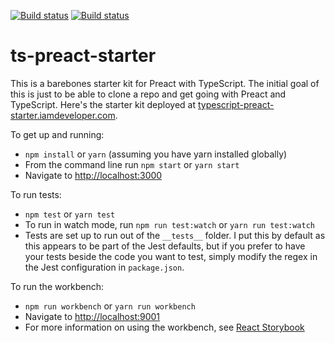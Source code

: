 [![Build status](https://ci.appveyor.com/api/projects/status/bxe1t656us4dp5dd?svg=true)](https://ci.appveyor.com/project/nickytonline/ts-preact-starter)
[![Build status](https://img.shields.io/travis/nickytonline/ts-preact-starter.svg)](https://travis-ci.org/nickytonline/ts-preact-starter)


ts-preact-starter
================

This is a barebones starter kit for Preact with TypeScript. The initial goal of this is just to be able to clone a repo and get going with Preact and TypeScript.
Here's the starter kit deployed at [typescript-preact-starter.iamdeveloper.com](https://typescript-preact-starter.iamdeveloper.com).

To get up and running:
* `npm install` or `yarn` (assuming you have yarn installed globally)
* From the command line run `npm start` or `yarn start`
* Navigate to [http://localhost:3000](http://localhost:3000)

To run tests:
* `npm test` or `yarn test`
* To run in watch mode, run `npm run test:watch` or `yarn run test:watch`
* Tests are set up to run out of the `__tests__` folder. I put this by default as this appears to be part of the Jest defaults, but if you prefer to have your tests beside the code you want to test, simply modify the regex in the Jest configuration in `package.json`.

To run the workbench:

* `npm run workbench` or `yarn run workbench`
* Navigate to [http://localhost:9001](http://localhost:9001)
* For more information on using the workbench, see [React Storybook](https://github.com/storybooks/react-storybook)